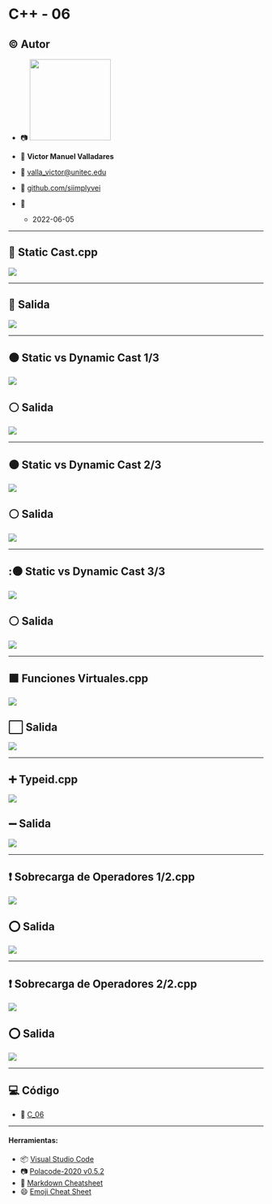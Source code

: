 # C++ - 06

## :copyright: Autor

- :camera: <img src="https://avatars.githubusercontent.com/u/104648617?s=400&v=4" width="160px">

- :boy: **Victor Manuel Valladares**
- :e-mail: valla_victor@unitec.edu
- :link: [github.com/siimplyvei](https://github.com/siimplyvei)
- :calendar: 
  - 2022-06-05 

---

## :radio_button: Static Cast.cpp

![](images/static_cast.png)

---

## :white_square_button: Salida

![](images/static_cast_salida.png)

---

## :black_circle: Static vs Dynamic Cast 1/3

![](images/static_cast_vs_dynamic_cast_p1.png)

## :white_circle: Salida

![](images/static_cast_vs_dynamic_cast_p1_salida.png)

---

## :black_circle: Static vs Dynamic Cast 2/3

![](images/static_cast_vs_dynamic_cast_p2.png)

## :white_circle: Salida

![](images/static_cast_vs_dynamic_cast_p2_salida.png)

---

## ::black_circle: Static vs Dynamic Cast 3/3

![](images/static_cast_vs_dynamic_cast_p3.png)

## :white_circle: Salida

![](images/static_cast_vs_dynamic_cast_p3_salida.png)

---

##  :black_large_square:  Funciones Virtuales.cpp

![](images/funciones_virtuales.png)

## :white_large_square: Salida

![](images/funciones_virtuales_salida.png)

---

## :heavy_plus_sign: Typeid.cpp

![](images/typeid.png)

## :heavy_minus_sign: Salida

![](images/typeid_salida.png)

---

## :heavy_exclamation_mark: Sobrecarga de Operadores 1/2.cpp

![](images/sobrecarga_operadores_p1.png)

## :o: Salida

![](images/sobrecarga_operadores_p1_salida.png)

---

## :heavy_exclamation_mark: Sobrecarga de Operadores 2/2.cpp

![](images/sobrecarga_operadores_p2.png)

## :o: Salida

![](images/sobrecarga_operadores_p2_salida.png)

---

## :computer: Código

- :blue_book: [C_06](https://github.com/siimplyvei/C_06)

---
#### Herramientas:
- :package: [Visual Studio Code](https://code.visualstudio.com/)
- :camera: [Polacode-2020 v0.5.2](https://github.com/jeff-hykin/polacode)
- :notebook: [Markdown Cheatsheet](https://github.com/adam-p/markdown-here/wiki/Markdown-Cheatsheet)
- :smile: [Emoji Cheat Sheet](https://www.webfx.com/tools/emoji-cheat-sheet/)
